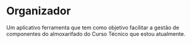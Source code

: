 # Organizador
  Um aplicativo ferramenta que tem como objetivo facilitar a gestão de componentes do almoxarifado do Curso Técnico que estou atualmente.
